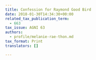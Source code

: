 ```yaml
---
title: Confession for Raymond Good Bird
date: 2018-01-30T14:34:30+00:00
related_tax_publication_term:
  - 663
tax_issue: AGNI 63
authors:
  - profile/melanie-rae-thon.md
tax_format: Print
translators: []

---
```

